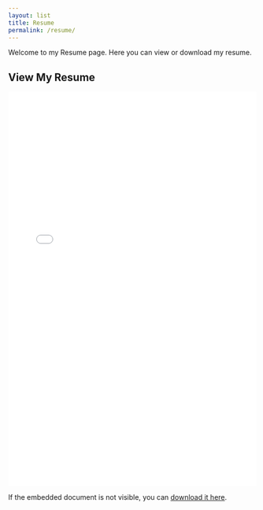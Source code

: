 ```yaml
---
layout: list
title: Resume
permalink: /resume/
---
```

<!-- <style>
    .resume-page {
  margin: 0 auto;
  max-width: 800px;
  text-align: center;
}
.resume-page h1 {
  font-size: 2em;
  margin-bottom: 1em;
}
.resume-page p {
  margin-bottom: 1.5em;
} -->

<!-- </style> -->
<!-- Page Content -->
<div class="resume-page">
  <!-- <h1>{{ page.title }}</h1> -->

  <p>Welcome to my Resume page. Here you can view or download my resume.</p>

  <h2>View My Resume</h2>
  <iframe src="/assets/resume/Abbaas_Resume.pdf" width="100%" height="800px" style="border: none;"></iframe>

  <p>
    If the embedded document is not visible, you can <a href="/assets/resume/Abbaas_Resume.pdf" download>download it here</a>.
  </p>
</div>


